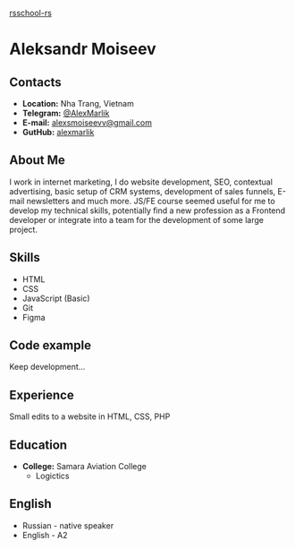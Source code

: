 [rsschool-rs](https://github.com/AlexMarlik/rsschool-cv/cv)

# Aleksandr Moiseev

## Contacts

- __Location:__ Nha Trang, Vietnam
- __Telegram:__ [@AlexMarlik](https://t.me/AlexMarlik)
- __E-mail:__ alexsmoiseevv@gmail.com
- __GutHub:__ [alexmarlik](https://github.com/AlexMarlik)

## About Me

I work in internet marketing, I do website development, SEO, contextual advertising, basic setup of CRM systems, development of sales funnels, E-mail newsletters and much more. JS/FE course seemed useful for me to develop my technical skills, potentially find a new profession as a Frontend developer or integrate into a team for the development of some large project.

## Skills

- HTML
- CSS
- JavaScript (Basic)
- Git
- Figma

## Code example

Keep development...

## Experience

Small edits to a website in HTML, CSS, PHP

## Education

- __College:__ Samara Aviation College
    - Logictics

## English

- Russian - native speaker
- English - A2